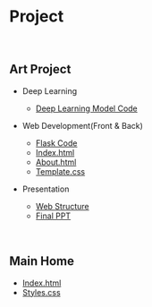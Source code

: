 # Project
<br>

## Art Project
- Deep Learning
    - [Deep Learning Model Code](https://github.com/Yedam101/Project/blob/master/Art_Project/Deep_Learning/ResNet50_AtoZ.pdf)

- Web Development(Front & Back)
    - [Flask Code](https://github.com/Yedam101/Project/blob/master/Art_Project/Web/app.py)
    - [Index.html](https://github.com/Yedam101/Project/blob/master/Art_Project/Web/templates/index.html)
    - [About.html](https://github.com/Yedam101/Project/blob/master/Art_Project/Web/templates/about.html)
    - [Template.css](https://github.com/Yedam101/Project/blob/master/Art_Project/Web/static/css/templatemo-style.css)

- Presentation
    - [Web Structure](https://github.com/Yedam101/Project/blob/master/Art_Project/Presentation/Web_Structure.pdf)
    - [Final PPT](https://github.com/Yedam101/Project/blob/master/Art_Project/Presentation/Art_Project_PPT.pdf)

<br>

## Main Home
- [Index.html](https://github.com/Yedam101/Project/blob/master/Main_Home/index.html)
- [Styles.css](https://github.com/Yedam101/Project/blob/master/Main_Home/css/styles.css)
